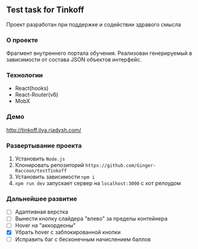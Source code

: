 ## Test task for Tinkoff
Проект разработан при поддержке и содействии здравого смысла
### О проекте
Фрагмент внутреннего портала обучения. Реализован генерируемый в зависимости от состава JSON объектов интерфейс.

### Технологии
+ React(hooks)
+ React-Router(v6)
+ MobX

### Демо
http://tinkoff.ilya.rjadysh.com/

### Развертывание проекта
1. Установить `Node.js`
2. Клонировать репозиторий `https://github.com/Ginger-Raccoon/testTinkoff`
3. Установить зависимости `npm i`
4. `npm run dev` запускает сервер на `localhost:3000` с хот релоудом


### Дальнейшее развитие
+ [ ] Адаптивная верстка 
+ [ ] Вынести кнопку слайдера "влево" за пределы контейнера
+ [ ] Hover на "аккордеоны"
+ [X] Убрать hover с заблокированной кнопки 
+ [ ] Исправить баг с бесконечным начислением баллов
